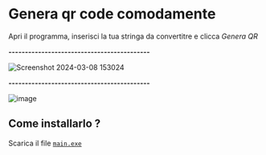 # Genera qr code comodamente

Apri il programma, inserisci la tua stringa da convertitre e clicca *Genera QR*

**-------------------------------------------**

![Screenshot 2024-03-08 153024](https://github.com/CursedRicky/qrGenerator/assets/78096957/a7eb58de-564f-4f2a-a494-dff87ca6de03)

**-------------------------------------------**

![image](https://github.com/CursedRicky/qrGenerator/assets/78096957/c41c91f8-a7ed-48c5-ab9a-cb2b5e500476)

## Come installarlo ?

Scarica il file [`main.exe`](dist/)

